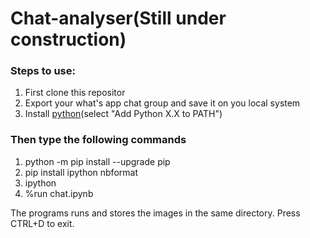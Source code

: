 # Chat-analyser(Still under construction)

<h3><strong>Steps to use:</strong></h3>
  
  1. First clone this repositor
  2.  Export your what's app chat group and save it on you local system
  3.  Install [python](https://www.python.org/downloads)(select "Add Python X.X to PATH")
    
    
   
   <h3><strong>Then type the following commands </strong></h3>
  
   
  1. python -m pip install --upgrade pip
  2. pip install ipython nbformat
  3. ipython
  4. %run chat.ipynb
  
  

 The programs runs and stores the images in the same directory. Press CTRL+D to exit.
 
